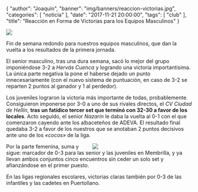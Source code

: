 {
  "author": "Joaquín",
  "banner": "img/banners/reaccion-victorias.jpg",
  "categories": [
    "noticia"
  ],
  "date": "2017-11-21 20:00:00",
  "tags": [
    "club"
  ],
  "title": "Reacción en Forma de Victorias para los Equipos Masculinos"
}

![](../../../../../img/banners/reaccion-victorias.jpg)

Fin de semana redondo para nuestros equipos masculinos, que dan la
vuelta a los resultados de la primera jornada.

El senior masculino, tras una dura semana, sacó lo mejor del grupo
imponiéndose 3-2 a *Hervás Cuenca* y logrando una victoria
importantísima. La única parte negativa la pone el haberse dejado un
punto innecesariamente (con el nuevo sistema de puntuación, en caso de
3-2 se reparten 2 puntos al ganador y 1 al perdedor).

Los juveniles lograron la victoria más importante de todas,
probablemente. Consiguieron imponerse por 3-0 a uno de sus rivales
directos, el *CV Ciudad de Hellín*, **tras un fatídico tercer set que
terminó con 32-30 a favor de los locales**. Acto seguido, el senior
*Nazarín* le daba la vuelta al 0-1 con el que comenzaron cayendo ante
los albaceteños de ADEVA. El resultado final quedaba 3-2 a favor de
los nuestros que se anotaban 2 puntos decisivos ante uno de los *«cocos»*
de la liga.

<div style="width: 256px; float: right; margin: 0 1em;">
<img src="../../../../../img/banners/street-fighter-perfect.png"/>
</div>

Por la parte femenina, suma y sigue: marcador de 0-3 para las senior
y las juveniles en Membrilla, y ya llevan ambos conjuntos cinco
encuentros sin ceder un solo set y afianzándose en el primer puesto.

En las ligas regionales escolares, victorias claras también por 0-3 de
las infantiles y las cadetes en Puertollano.

